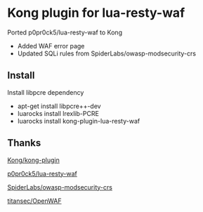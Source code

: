 Kong plugin for lua-resty-waf
====================
Ported p0pr0ck5/lua-resty-waf to Kong
- Added WAF error page
- Updated SQLi rules from SpiderLabs/owasp-modsecurity-crs

## Install
Install libpcre dependency
- apt-get install libpcre++-dev
- luarocks install lrexlib-PCRE
- luarocks install kong-plugin-lua-resty-waf

## Thanks
[Kong/kong-plugin](https://github.com/Kong/kong-plugin)

[p0pr0ck5/lua-resty-waf](https://github.com/p0pr0ck5/lua-resty-waf)

[SpiderLabs/owasp-modsecurity-crs](https://github.com/SpiderLabs/owasp-modsecurity-crs)

[titansec/OpenWAF](https://github.com/titansec/OpenWAF)